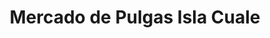 ---
title: "Mercado de Pulgas Isla Cuale"
url: /puerto-vallarta/mercado-de-pulgas-isla-cuale-2/
shop: general
---